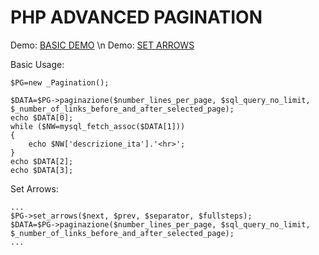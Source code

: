 PHP ADVANCED PAGINATION
========================
Demo: [BASIC DEMO](http://www.smartgap.it/repos/phpAdvancedPagination/basic.php) \n
Demo: [SET ARROWS](http://www.smartgap.it/repos/phpAdvancedPagination/set_arrows.php)

Basic Usage:
```
$PG=new _Pagination();

$DATA=$PG->paginazione($number_lines_per_page, $sql_query_no_limit, $_number_of_links_before_and_after_selected_page);
echo $DATA[0];
while ($NW=mysql_fetch_assoc($DATA[1]))
{
	echo $NW['descrizione_ita'].'<hr>';
}
echo $DATA[2];
echo $DATA[3];
```

Set Arrows:
```
...
$PG->set_arrows($next, $prev, $separator, $fullsteps);
$DATA=$PG->paginazione($number_lines_per_page, $sql_query_no_limit, $_number_of_links_before_and_after_selected_page);
...
```
